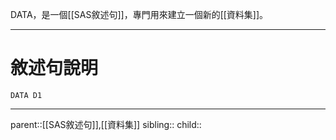 DATA，是一個[[SAS敘述句]]，專門用來建立一個新的[[資料集]]。
- - -
# 敘述句說明
``` SAS
DATA D1
```
- - -
parent::[[SAS敘述句]],[[資料集]]
sibling::
child::